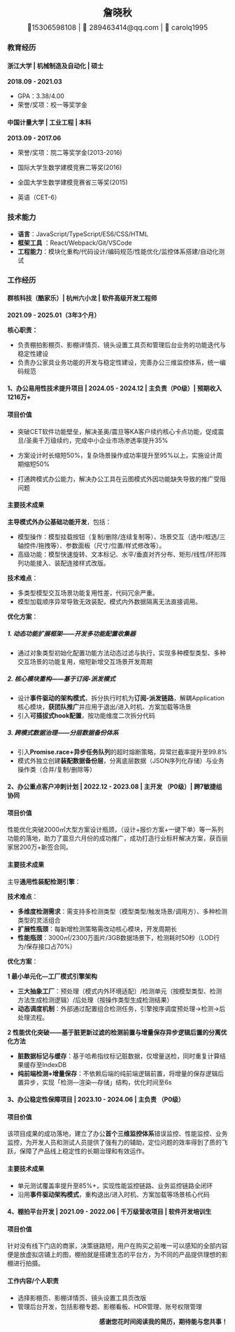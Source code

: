 <div style="display: flex; flex-direction: column; justify-content: center; align-items: center">
  <div style="font-size: 22px; margin: 10px 0px"><strong>詹晓秋</strong></div>
  <div style="font-size: 16px;">📱15306598108 | 📧 289463414@qq.com | 💬 carolq1995</div>
</div>

### 教育经历

#### 浙江大学 | 机械制造及自动化 | 硕士

**2018.09 - 2021.03**

- GPA：3.38/4.00
- 荣誉/奖项：校一等奖学金

#### 中国计量大学 | 工业工程 | 本科

**2013.09 - 2017.06**

- 荣誉/奖项：院二等奖学金(2013-2016)

- 国际大学生数学建模竞赛二等奖(2016)

- 全国大学生数学建模竞赛省三等奖(2015)

- 英语（CET-6）


### 技术能力

- **语言**：JavaScript/TypeScript/ES6/CSS/HTML
- **框架工具** ：React/Webpack/Git/VSCode
- **工程能力**：模块化重构/代码设计/编码规范/性能优化/监控体系搭建/自动化测试

### 工作经历

#### 群核科技（酷家乐）| 杭州六小龙 | 软件高级开发工程师

**2021.09 - 2025.01（3年3个月）**

**核心职责：**

- 负责棚拍影棚页、影棚详情页、镜头设置工具页和管理后台业务的功能迭代与稳定性建设
- 负责办公家具业务功能的开发与稳定性建设，完善办公三维监控体系，统一编码规范

#### 1、办公易用性技术提升项目 | 2024.05 - 2024.12 | 主负责（P0级）| 预期收入1216万+

#### 项目价值

- 突破CET软件功能壁垒，解决圣奥/震旦等KA客户续约核心卡点功能，促成震旦/圣奥千万级续约，完成中小企业市场渗透率提升35%
- 方案设计时长缩短50%，复杂场景操作成功率提升至95%以上，实施设计周期缩短50%

- 打通跨模式办公能力，解决办公工具在云图模式外因功能缺失导致的推广受阻问题

#### 主要技术成果

**主导模式外办公基础功能开发**，包括：

- 模型操作：模型挂载按钮（复制/删除/连续复制等）、场景交互（选中/框选/三轴控件/拖拽等）、参数面板（尺寸/位置/样式修改等）。
- 高级功能：模型快速旋转、文本标记、水平/垂直对齐分布、矩形/线性/环形阵列功能接入、装配连接样式改版。

**技术难点**：

- 多类型模型交互场景功能复用性差，代码冗余严重。
- 模型加载顺序异常导致无效装配，模式内外数据隔离无法直接调用。

**优化方案**：

##### 1. 动态功能扩展框架——开发多功能配置收集器

- 通过对象类型初始化配置功能方法动态过滤与执行，实现多种模型类型、多种交互场景的功能复用，缩短新增交互场景开发周期

##### 2. 核心模块重构——基于订阅-派发模式

- 设计**事件驱动的架构模式**，拆分执行时机为**订阅-派发链路**，解耦Application核心模块，**获团队推广**并应用于退出/进入时机、方案加载等场景
- 引入**可插拔式hook配置**，按功能维度二次拆分代码

##### 3. 跨模式数据治理——分层数据备份体系

- 引入**Promise.race+异步任务队列**的超时熔断策略，异常拦截率提升至99.8%
- 模式外独立创建**装配数据备份层**，分离底层数据（JSON序列化存储）与业务操作类（合并/复制/删除等）

#### 2、办公重点客户冲刺计划 | 2022.12 - 2023.08 | 主开发 （P0级）| 跨7敏捷组协同

#### 项目价值

性能优化突破2000㎡大型方案设计瓶颈，（设计+报价方案+一键下单）等一系列功能的落地，助力了震旦六月份的成功推广，成功打造行业标杆解决方案，获百丽家居200万+新签合同。

#### 主要技术成果

主导**通用性装配检测引擎**：

**技术难点**：

- **多维度检测需求**：需支持多检测类型（模型类型/触发场景/调用方）、多种检测类型的灵活组合
- **扩展性瓶颈**：每新增检测策略需改动核心模块，开发周期长
- **性能瓶颈**：3000㎡/2300万面片/3GB数据场景下，检测耗时50秒（LOD行为/保存接口占70%）

**优化方案**：

**1 最小单元化—工厂模式引擎架构**

- **三大抽象工厂**：预处理（模式内外环境适配）/检测单元（按模型类型、检测方法生成检测逻辑）/后处理（按操作类型生成检测结果）
- **动态调度机制**：外部通过配置组合检测任务，引擎按序调度预处理→检测→后处理流程。

**2 性能优化突破——基于脏更新过滤的检测前置与增量保存异步逻辑后置的分离优化方法**

- **脏数据标记与缓存**：基于哈希指纹标记脏数据，仅增量送检，同时重复计算结果缓存至IndexDB
- **纯前端检测+增量保存**：不依赖后端的纯前端逻辑前置，将增量的保存逻辑后置异步，实现「检测—渲染—存储」结构，优化时间至6s

#### 3、办公稳定性保障项目 | 2023.10 - 2024.06 | 主负责 （P0级）

#### 项目价值

该项目成果的成功落地，建立了办公**首个三维监控体系**错误监控、性能监控、业务监控，为开发人员和测试人员提供了强有力的辅助，定位问题的效率得到了质的飞跃，保障了产品线上稳定性的长期治理和有效运作。

#### 主要技术成果

- 单元测试覆盖率提升至85%+，实现性能监控链路、业务监控链路全闭环
- 沿用**事件驱动架构模式**，重构退出/进入时机、方案加载等场景核心代码

#### 4、棚拍平台开发 | 2021.09 - 2022.06 | 千万级营收项目 | 软件开发培训生

#### 项目价值

针对没有线下门店的商家，决策链路短，用户在购买之前唯一可以感知的全部内容便是放虚拟店铺上的图，棚拍就是搭建生态的平台方，为不同的产品提供理想的影棚进行拍摄。

#### 工作内容/个人职责

- 选择影棚页、影棚详情页、镜头设置工具页改版
- 管理后台开发，包括影棚专题、影棚看板、HDR管理、账号权限管理

<p style="text-align: right;font-size: 14px;"><strong>感谢您花时间阅读我的简历，期待能与您共事！</strong></p>
<div style="page-break-after: always;"></div>
